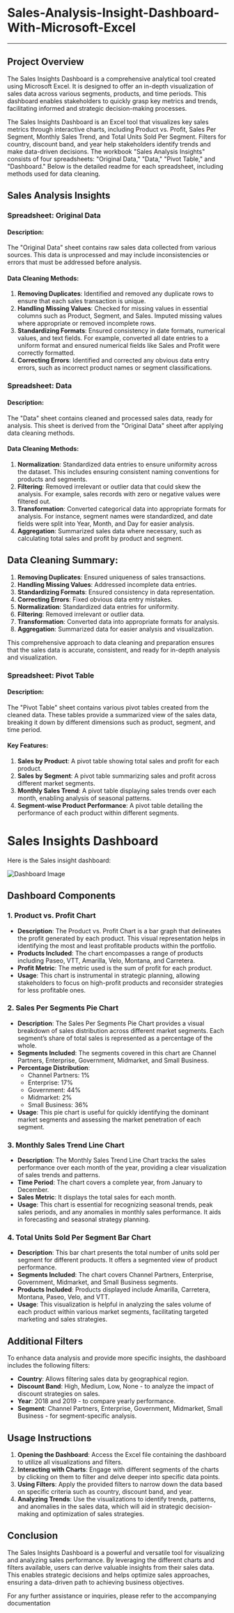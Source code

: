 # Sales-Analysis-Insight-Dashboard-With-Microsoft-Excel
--------------------------------------------------------

## Project Overview
The Sales Insights Dashboard is a comprehensive analytical tool created using Microsoft Excel. It is designed to offer an in-depth visualization of sales data across various segments, products, and time periods. This dashboard enables stakeholders to quickly grasp key metrics and trends, facilitating informed and strategic decision-making processes.

The Sales Insights Dashboard is an Excel tool that visualizes key sales metrics through interactive charts, including Product vs. Profit, Sales Per Segment, Monthly Sales Trend, and Total Units Sold Per Segment. Filters for country, discount band, and year help stakeholders identify trends and make data-driven decisions.
The workbook "Sales Analysis Insights" consists of four spreadsheets: "Original Data," "Data," "Pivot Table," and "Dashboard." Below is the detailed readme for each spreadsheet, including methods used for data cleaning.

## Sales Analysis Insights

### Spreadsheet: Original Data
#### Description:
The "Original Data" sheet contains raw sales data collected from various sources. This data is unprocessed and may include inconsistencies or errors that must be addressed before analysis.

#### Data Cleaning Methods:
1. **Removing Duplicates**: Identified and removed any duplicate rows to ensure that each sales transaction is unique.
2. **Handling Missing Values**: Checked for missing values in essential columns such as Product, Segment, and Sales. Imputed missing values where appropriate or removed incomplete rows.
3. **Standardizing Formats**: Ensured consistency in date formats, numerical values, and text fields. For example, converted all date entries to a uniform format and ensured numerical fields like Sales and Profit were correctly formatted.
4. **Correcting Errors**: Identified and corrected any obvious data entry errors, such as incorrect product names or segment classifications.

### Spreadsheet: Data
#### Description:
The "Data" sheet contains cleaned and processed sales data, ready for analysis. This sheet is derived from the "Original Data" sheet after applying data cleaning methods.

#### Data Cleaning Methods:
1. **Normalization**: Standardized data entries to ensure uniformity across the dataset. This includes ensuring consistent naming conventions for products and segments.
2. **Filtering**: Removed irrelevant or outlier data that could skew the analysis. For example, sales records with zero or negative values were filtered out.
3. **Transformation**: Converted categorical data into appropriate formats for analysis. For instance, segment names were standardized, and date fields were split into Year, Month, and Day for easier analysis.
4. **Aggregation**: Summarized sales data where necessary, such as calculating total sales and profit by product and segment.


## Data Cleaning Summary:
1. **Removing Duplicates**: Ensured uniqueness of sales transactions.
2. **Handling Missing Values**: Addressed incomplete data entries.
3. **Standardizing Formats**: Ensured consistency in data representation.
4. **Correcting Errors**: Fixed obvious data entry mistakes.
5. **Normalization**: Standardized data entries for uniformity.
6. **Filtering**: Removed irrelevant or outlier data.
7. **Transformation**: Converted data into appropriate formats for analysis.
8. **Aggregation**: Summarized data for easier analysis and visualization.

This comprehensive approach to data cleaning and preparation ensures that the sales data is accurate, consistent, and ready for in-depth analysis and visualization.

### Spreadsheet: Pivot Table
#### Description:
The "Pivot Table" sheet contains various pivot tables created from the cleaned data. These tables provide a summarized view of the sales data, breaking it down by different dimensions such as product, segment, and time period.

#### Key Features:
1. **Sales by Product**: A pivot table showing total sales and profit for each product.
2. **Sales by Segment**: A pivot table summarizing sales and profit across different market segments.
3. **Monthly Sales Trend**: A pivot table displaying sales trends over each month, enabling analysis of seasonal patterns.
4. **Segment-wise Product Performance**: A pivot table detailing the performance of each product within different segments.


# Sales Insights Dashboard 

Here is the Sales insight dashboard:

![Dashboard Image](https://drive.google.com/file/d/1_PDxIf7qAr2_bts44x03BbpycZhrSLod/view?usp=drive_link)

## Dashboard Components

### 1. Product vs. Profit Chart
- **Description**: The Product vs. Profit Chart is a bar graph that delineates the profit generated by each product. This visual representation helps in identifying the most and least profitable products within the portfolio.
- **Products Included**: The chart encompasses a range of products including Paseo, VTT, Amarilla, Velo, Montana, and Carretera.
- **Profit Metric**: The metric used is the sum of profit for each product.
- **Usage**: This chart is instrumental in strategic planning, allowing stakeholders to focus on high-profit products and reconsider strategies for less profitable ones.

### 2. Sales Per Segments Pie Chart
- **Description**: The Sales Per Segments Pie Chart provides a visual breakdown of sales distribution across different market segments. Each segment’s share of total sales is represented as a percentage of the whole.
- **Segments Included**: The segments covered in this chart are Channel Partners, Enterprise, Government, Midmarket, and Small Business.
- **Percentage Distribution**:
  - Channel Partners: 1%
  - Enterprise: 17%
  - Government: 44%
  - Midmarket: 2%
  - Small Business: 36%
- **Usage**: This pie chart is useful for quickly identifying the dominant market segments and assessing the market penetration of each segment.

### 3. Monthly Sales Trend Line Chart
- **Description**: The Monthly Sales Trend Line Chart tracks the sales performance over each month of the year, providing a clear visualization of sales trends and patterns.
- **Time Period**: The chart covers a complete year, from January to December.
- **Sales Metric**: It displays the total sales for each month.
- **Usage**: This chart is essential for recognizing seasonal trends, peak sales periods, and any anomalies in monthly sales performance. It aids in forecasting and seasonal strategy planning.

### 4. Total Units Sold Per Segment Bar Chart
- **Description**: This bar chart presents the total number of units sold per segment for different products. It offers a segmented view of product performance.
- **Segments Included**: The chart covers Channel Partners, Enterprise, Government, Midmarket, and Small Business segments.
- **Products Included**: Products displayed include Amarilla, Carretera, Montana, Paseo, Velo, and VTT.
- **Usage**: This visualization is helpful in analyzing the sales volume of each product within various market segments, facilitating targeted marketing and sales strategies.

## Additional Filters
To enhance data analysis and provide more specific insights, the dashboard includes the following filters:
- **Country**: Allows filtering sales data by geographical region.
- **Discount Band**: High, Medium, Low, None - to analyze the impact of discount strategies on sales.
- **Year**: 2018 and 2019 - to compare yearly performance.
- **Segment**: Channel Partners, Enterprise, Government, Midmarket, Small Business - for segment-specific analysis.

## Usage Instructions

1. **Opening the Dashboard**: Access the Excel file containing the dashboard to utilize all visualizations and filters.
2. **Interacting with Charts**: Engage with different segments of the charts by clicking on them to filter and delve deeper into specific data points.
3. **Using Filters**: Apply the provided filters to narrow down the data based on specific criteria such as country, discount band, and year.
4. **Analyzing Trends**: Use the visualizations to identify trends, patterns, and anomalies in the sales data, which will aid in strategic decision-making and optimization of sales strategies.

## Conclusion
The Sales Insights Dashboard is a powerful and versatile tool for visualizing and analyzing sales performance. By leveraging the different charts and filters available, users can derive valuable insights from their sales data. This enables strategic decisions and helps optimize sales approaches, ensuring a data-driven path to achieving business objectives.

For any further assistance or inquiries, please refer to the accompanying documentation 

